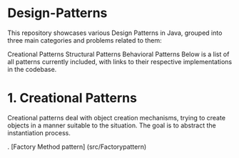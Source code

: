 # Design-Patterns

This repository showcases various Design Patterns in Java, grouped into three main categories and problems related to them:

Creational Patterns
Structural Patterns
Behavioral Patterns
Below is a list of all patterns currently included, with links to their respective implementations in the codebase.


# 1. Creational Patterns
Creational patterns deal with object creation mechanisms, trying to create objects in a manner suitable to the situation. The goal is to abstract the instantiation process.

 . [Factory Method pattern] (src/Factorypattern)
